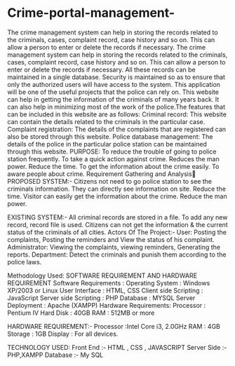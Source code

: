 # Crime-portal-management-
The crime management system can help in storing the records related to the criminals, cases, complaint record, case history and so on. This can allow a person to enter or delete the records if necessary.
The crime management system can help in storing the records related to the criminals, cases, complaint record, case history and so on. This can allow a person to enter or delete the records if necessary.
All these records can be maintained in a single database. Security is maintained so as to ensure that only the authorized users will have access to the system. 
This application will be one of the useful projects that the police can rely on. This website can help in getting the information of the criminals of many years back. It can also help in minimizing most of the work of the police.The features that can be included in this website are as follows:
Criminal record: This website can contain the details related to the criminals in the particular case.
Complaint registration: The details of the complaints that are registered can also be stored through this website. 
 Police database management: The details of the police in the particular police station can be maintained through this website.
PURPOSE:
To reduce the trouble of going to police station frequently.
To take a quick action against crime.
Reduces the man power.
Reduce the time.
To get the information about the crime easily.
To aware people about crime.
 Requirement Gathering and Analysis
PROPOSED SYSTEM:-
Citizens not need to go police station to see the criminals information.
They can directly see information on site.
Reduce the time.
Visitor can easily get the information about the crime.
Reduce the man power.

EXISTING SYSTEM:-
All criminal records are stored in a file.
To add any new record, record file is used.
Citizens can not get the information & the current status of the criminals of all cities.
Actors Of The Project:-
User: Posting the complaints, Posting the reminders and View the status of his complaint.
 Administrator: Viewing the complaints, viewing reminders, Generating the reports.
 Department: Detect the criminals and punish them according to the police laws.

 Methodology Used:
SOFTWARE REQUIREMENT AND HARDWARE REQUIREMENT
Software Requirements :
Operating System : Windows XP/2003 
or Linux User Interface : HTML, CSS
Client side Scripting : JavaScript
Server side Scripting : PHP
Database : MYSQL
Server Deployment : Apache (XAMPP)
Hardware Requirements:
Processor : Pentium IV
Hard Disk : 40GB
RAM : 512MB or more

HARDWARE REQUIREMENT:-
              Processor  :Intel Core i3, 2.0GHz
              RAM          : 4GB
              Storage      : 1GB
              Display      : For all devices.

TECHNOLOGY USED:
   Front End :- HTML , CSS , JAVASCRIPT
   Server Side :- PHP,XAMPP
   Database :- My SQL
              
